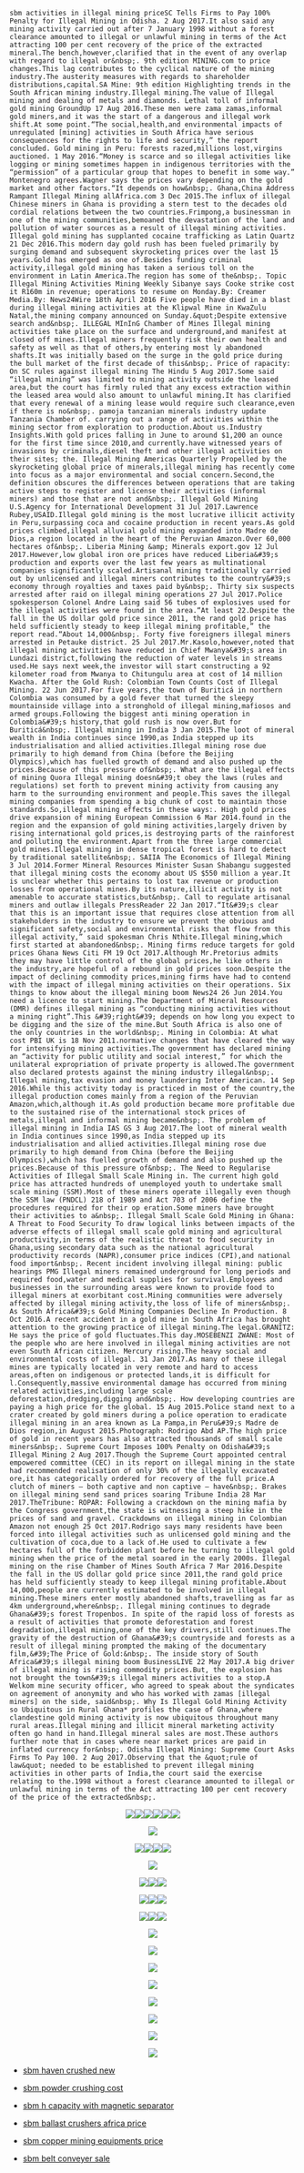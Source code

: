 
```
sbm activities in illegal mining priceSC Tells Firms to Pay 100% Penalty for Illegal Mining in Odisha. 2 Aug 2017.It also said any mining activity carried out after 7 January 1998 without a forest clearance amounted to illegal or unlawful mining in terms of the Act attracting 100 per cent recovery of the price of the extracted mineral.The bench,however,clarified that in the event of any overlap with regard to illegal or&nbsp;. 9th edition MINING.com to price changes.This lag contributes to the cyclical nature of the mining industry.The austerity measures with regards to shareholder distributions,capital.SA Mine: 9th edition Highlighting trends in the South African mining industry.Illegal mining.The value of Illegal mining and dealing of metals and diamonds. Lethal toll of informal gold mining GroundUp 17 Aug 2016.These men were zama zamas,informal gold miners,and it was the start of a dangerous and illegal work shift.At some point.“The social,health,and environmental impacts of unregulated [mining] activities in South Africa have serious consequences for the rights to life and security,” the report concluded. Gold mining in Peru: forests razed,millions lost,virgins auctioned. 1 May 2016.“Money is scarce and so illegal activities like logging or mining sometimes happen in indigenous territories with the “permission” of a particular group that hopes to benefit in some way.” Montenegro agrees.Wagner says the prices vary depending on the gold market and other factors.“It depends on how&nbsp;. Ghana,China Address Rampant Illegal Mining allAfrica.com 3 Dec 2015.The influx of illegal Chinese miners in Ghana is providing a stern test to the decades old cordial relations between the two countries.Frimpong,a businessman in one of the mining communities,bemoaned the devastation of the land and pollution of water sources as a result of illegal mining activities. Illegal gold mining has supplanted cocaine trafficking as Latin Quartz 21 Dec 2016.This modern day gold rush has been fueled primarily by surging demand and subsequent skyrocketing prices over the last 15 years.Gold has emerged as one of.Besides funding criminal activity,illegal gold mining has taken a serious toll on the environment in Latin America.The region has some of the&nbsp;. Topic Illegal Mining Activities Mining Weekly Sibanye says Cooke strike cost it R160m in revenue; operations to resume on Monday.By: Creamer Media.By: News24Wire 18th April 2016 Five people have died in a blast during illegal mining activities at the Klipwal Mine in KwaZulu Natal,the mining company announced on Sunday.&quot;Despite extensive search and&nbsp;. ILLEGAL MInInG Chamber of Mines Illegal mining activities take place on the surface and underground,and manifest at closed off mines.Illegal miners frequently risk their own health and safety as well as that of others,by entering most ly abandoned shafts.It was initially based on the surge in the gold price during the bull market of the first decade of this&nbsp;. Price of rapacity: On SC rules against illegal mining The Hindu 5 Aug 2017.Some said “illegal mining” was limited to mining activity outside the leased area,but the court has firmly ruled that any excess extraction within the leased area would also amount to unlawful mining.It has clarified that every renewal of a mining lease would require such clearance,even if there is no&nbsp;. pamoja tanzanian minerals industry update Tanzania Chamber of. carrying out a range of activities within the mining sector from exploration to production.About us.Industry Insights.With gold prices falling in June to around $1,200 an ounce for the first time since 2010,and currently.have witnessed years of invasions by criminals,diesel theft and other illegal activities on their sites; the. Illegal Mining Americas Quarterly Propelled by the skyrocketing global price of minerals,illegal mining has recently come into focus as a major environmental and social concern.Second,the definition obscures the differences between operations that are taking active steps to register and license their activities (informal miners) and those that are not and&nbsp;. Illegal Gold Mining U.S.Agency for International Development 31 Jul 2017.Lawrence Rubey,USAID.Illegal gold mining is the most lucrative illicit activity in Peru,surpassing coca and cocaine production in recent years.As gold prices climbed,illegal alluvial gold mining expanded into Madre de Dios,a region located in the heart of the Peruvian Amazon.Over 60,000 hectares of&nbsp;. Liberia Mining &amp; Minerals export.gov 12 Jul 2017.However,low global iron ore prices have reduced Liberia&#39;s production and exports over the last few years as multinational companies significantly scaled.Artisanal mining traditionally carried out by unlicensed and illegal miners contributes to the country&#39;s economy through royalties and taxes paid by&nbsp;. Thirty six suspects arrested after raid on illegal mining operations 27 Jul 2017.Police spokesperson Colonel Andre Laing said 56 tubes of explosives used for the illegal activities were found in the area.“At least 22.Despite the fall in the US dollar gold price since 2011‚ the rand gold price has held sufficiently steady to keep illegal mining profitable‚” the report read.“About 14‚000&nbsp;. Forty five foreigners illegal miners arrested in Petauke district. 25 Jul 2017.Mr.Kasolo,however,noted that illegal mining activities have reduced in Chief Mwanya&#39;s area in Lundazi district,following the reduction of water levels in streams used.He says next week,the investor will start constructing a 92 kilometer road from Mwanya to Chitungulu area at cost of 14 million Kwacha. After the Gold Rush: Colombian Town Counts Cost of Illegal Mining. 22 Jun 2017.For five years,the town of Buriticá in northern Colombia was consumed by a gold fever that turned the sleepy mountainside village into a stronghold of illegal mining,mafiosos and armed groups.Following the biggest anti mining operation in Colombia&#39;s history,that gold rush is now over.But for Buriticá&nbsp;. Illegal mining in India 3 Jan 2015.The loot of mineral wealth in India continues since 1990,as India stepped up its industrialisation and allied activities.Illegal mining rose due primarily to high demand from China (before the Beijing Olympics),which has fuelled growth of demand and also pushed up the prices.Because of this pressure of&nbsp;. What are the illegal effects of mining Quora Illegal mining doesn&#39;t obey the laws (rules and regulations) set forth to prevent mining activity from causing any harm to the surrounding environment and people.This saves the illegal mining companies from spending a big chunk of cost to maintain those standards.So,illegal mining effects in these ways:. High gold prices drive expansion of mining European Commission 6 Mar 2014.found in the region and the expansion of gold mining activities,largely driven by rising international gold prices,is destroying parts of the rainforest and polluting the environment.Apart from the three large commercial gold mines.Illegal mining in dense tropical forest is hard to detect by traditional satellite&nbsp;. SAIIA The Economics of Illegal Mining 3 Jul 2014.Former Mineral Resources Minister Susan Shabangu suggested that illegal mining costs the economy about US $550 million a year.It is unclear whether this pertains to lost tax revenue or production losses from operational mines.By its nature,illicit activity is not amenable to accurate statistics,but&nbsp;. Call to regulate artisanal miners and outlaw illegals PressReader 22 Jan 2017.“It&#39;s clear that this is an important issue that requires close attention from all stakeholders in the industry to ensure we prevent the obvious and significant safety,social and environmental risks that flow from this illegal activity,” said spokesman Chris Nthite.Illegal mining,which first started at abandoned&nbsp;. Mining firms reduce targets for gold prices Ghana News Citi FM 19 Oct 2017.Although Mr.Pretorius admits they may have little control of the global prices,he like others in the industry,are hopeful of a rebound in gold prices soon.Despite the impact of declining commodity prices,mining firms have had to contend with the impact of illegal mining activities on their operations. Six things to know about the illegal mining boom News24 26 Jun 2014.You need a licence to start mining.The Department of Mineral Resources (DMR) defines illegal mining as “conducting mining activities without a mining right”.This &#39;right&#39; depends on how long you expect to be digging and the size of the mine.But South Africa is also one of the only countries in the world&nbsp;. Mining in Colombia: At what cost PBI UK is 18 Nov 2011.normative changes that have cleared the way for intensifying mining activities.The government has declared mining an “activity for public utility and social interest,” for which the unilateral expropriation of private property is allowed.The government also declared protests against the mining industry illegal&nbsp;. Illegal mining,tax evasion and money laundering Inter American. 14 Sep 2016.While this activity today is practiced in most of the country,the illegal production comes mainly from a region of the Peruvian Amazon,which,although it.As gold production became more profitable due to the sustained rise of the international stock prices of metals,illegal and informal mining became&nbsp;. The problem of illegal mining in India IAS GS 3 Aug 2017.The loot of mineral wealth in India continues since 1990,as India stepped up its industrialisation and allied activities.Illegal mining rose due primarily to high demand from China (before the Beijing Olympics),which has fuelled growth of demand and also pushed up the prices.Because of this pressure of&nbsp;. The Need to Regularise Activities of Illegal Small Scale Mining in. The current high gold price has attracted hundreds of unemployed youth to undertake small scale mining (SSM).Most of these miners operate illegally even though the SSM law (PNDCL) 218 of 1989 and Act 703 of 2006 define the procedures required for their op eration.Some miners have brought their activities to a&nbsp;. Illegal Small Scale Gold Mining in Ghana: A Threat to Food Security To draw logical links between impacts of the adverse effects of illegal small scale gold mining and agricultural productivity,in terms of the realistic threat to food security in Ghana,using secondary data such as the national agricultural productivity records (NAPR),consumer price indices (CPI),and national food import&nbsp;. Recent incident involving illegal mining: public hearings PMG Illegal miners remained underground for long periods and required food,water and medical supplies for survival.Employees and businesses in the surrounding areas were known to provide food to illegal miners at exorbitant cost.Mining communities were adversely affected by illegal mining activity,the loss of life of miners&nbsp;. As South Africa&#39;s Gold Mining Companies Decline In Production. 8 Oct 2016.A recent accident in a gold mine in South Africa has brought attention to the growing practice of illegal mining.The legal.GRANITZ: He says the price of gold fluctuates.This day.MOSEBENZI ZWANE: Most of the people who are here involved in illegal mining activities are not even South African citizen. Mercury rising.The heavy social and environmental costs of illegal. 31 Jan 2017.As many of these illegal mines are typically located in very remote and hard to access areas,often on indigenous or protected lands,it is difficult for l.Consequently,massive environmental damage has occurred from mining related activities,including large scale deforestation,dredging,digging and&nbsp;. How developing countries are paying a high price for the global. 15 Aug 2015.Police stand next to a crater created by gold miners during a police operation to eradicate illegal mining in an area known as La Pampa,in Peru&#39;s Madre de Dios region,in August 2015.Photograph: Rodrigo Abd AP.The high price of gold in recent years has also attracted thousands of small scale miners&nbsp;. Supreme Court Imposes 100% Penalty on Odisha&#39;s Illegal Mining 2 Aug 2017.Though the Supreme Court appointed central empowered committee (CEC) in its report on illegal mining in the state had recommended realisation of only 30% of the illegally excavated ore,it has categorically ordered for recovery of the full price.A clutch of miners — both captive and non captive — have&nbsp;. Brakes on illegal mining send sand prices soaring Tribune India 28 Mar 2017.TheTribune: ROPAR: Following a crackdown on the mining mafia by the Congress government,the state is witnessing a steep hike in the prices of sand and gravel. Crackdowns on illegal mining in Colombian Amazon not enough 25 Oct 2017.Rodrigo says many residents have been forced into illegal activities such as unlicensed gold mining and the cultivation of coca,due to a lack of.He used to cultivate a few hectares full of the forbidden plant before he turning to illegal gold mining when the price of the metal soared in the early 2000s. Illegal mining on the rise Chamber of Mines South Africa 7 Mar 2016.Despite the fall in the US dollar gold price since 2011,the rand gold price has held sufficiently steady to keep illegal mining profitable.About 14,000,people are currently estimated to be involved in illegal mining.These miners enter mostly abandoned shafts,travelling as far as 4km underground,where&nbsp;. Illegal mining continues to degrade Ghana&#39;s forest Tropenbos. In spite of the rapid loss of forests as a result of activities that promote deforestation and forest degradation,illegal mining,one of the key drivers,still continues.The gravity of the destruction of Ghana&#39;s countryside and forests as a result of illegal mining prompted the making of the documentary film,&#39;The Price of Gold:&nbsp;. The inside story of South Africa&#39;s illegal mining boom BusinessLIVE 22 May 2017.A big driver of illegal mining is rising commodity prices.But‚ the explosion has not brought the town&#39;s illegal miners activities to a stop.A Welkom mine security officer‚ who agreed to speak about the syndicates on agreement of anonymity and who has worked with zamas [illegal miners] on the side‚ said&nbsp;. Why Is Illegal Gold Mining Activity so Ubiquitous in Rural Ghana* profiles the case of Ghana,where clandestine gold mining activity is now ubiquitous throughout many rural areas.Illegal mining and illicit mineral marketing activity often go hand in hand.Illegal mineral sales are most.These authors further note that in cases where near market prices are paid in inflated currency for&nbsp;. Odisha Illegal Mining: Supreme Court Asks Firms To Pay 100. 2 Aug 2017.Observing that the &quot;rule of law&quot; needed to be established to prevent illegal mining activities in other parts of India,the court said the exercise relating to the.1998 without a forest clearance amounted to illegal or unlawful mining in terms of the Act attracting 100 per cent recovery of the price of the extracted&nbsp;. 
```

<div align="center">
  
<a rel="nofollow" href="https://m.shibang-china.com?f=github&k=sbm+activities+in+illegal+mining+price"><img src="https://static.shibang-china.com/en/l.png"></a><img src="https://static.shibang-china.com/en/hw.png"><a rel="nofollow" href="https://m.shibang-china.com/product/?f=github&k=sbm+activities+in+illegal+mining+price"><img src="https://static.shibang-china.com/en/p.png"></a><a rel="nofollow" href="https://m.shibang-china.com/cases/?f=github&k=sbm+activities+in+illegal+mining+price"><img src="https://static.shibang-china.com/en/c.png"></a><a rel="nofollow" href="https://m.shibang-china.com/news/?f=github&k=sbm+activities+in+illegal+mining+price"><img src="https://static.shibang-china.com/en/n.png"></a><a rel="nofollow" href="https://m.shibang-china.com?f=github&k=sbm+activities+in+illegal+mining+price"><img src="https://static.shibang-china.com/en/m.png"></a>

<a rel="nofollow" href="https://m.shibang-china.com/product/?f=github&k=sbm+activities+in+illegal+mining+price"><img src="https://static.shibang-china.com/en/b.jpg"></a>
  
<a rel="nofollow" href="https://m.shibang-china.com/solution-aggregate.html?f=github&k=sbm+activities+in+illegal+mining+price"><img src="https://static.shibang-china.com/en/a.jpg"></a><a rel="nofollow" href="https://m.shibang-china.com/solution-mine.html?f=github&k=sbm+activities+in+illegal+mining+price"><img src="https://static.shibang-china.com/en/m.jpg"></a><a rel="nofollow" href="https://m.shibang-china.com/solution-mill.html?f=github&k=sbm+activities+in+illegal+mining+price"><img src="https://static.shibang-china.com/en/g.jpg"></a><a rel="nofollow" href="https://m.shibang-china.com/solution-epc.html?f=github&k=sbm+activities+in+illegal+mining+price"><img src="https://static.shibang-china.com/en/e.jpg"></a>

<a rel="nofollow" href="https://m.shibang-china.com/product/?f=github&k=sbm+activities+in+illegal+mining+price"><img src="https://static.shibang-china.com/en/a-p.png"></a>

<a rel="nofollow" href="https://m.shibang-china.com/product/crusher/c6x.html?f=github&k=sbm+activities+in+illegal+mining+price"><img src="https://static.shibang-china.com/en/j.jpg"></a><a rel="nofollow" href="https://m.shibang-china.com/product/crusher/ci5x.html?f=github&k=sbm+activities+in+illegal+mining+price"><img src="https://static.shibang-china.com/en/i.jpg"></a><a rel="nofollow" href="https://m.shibang-china.com/product/crusher/hst.html?f=github&k=sbm+activities+in+illegal+mining+price"><img src="https://static.shibang-china.com/en/c.jpg"></a>

<a rel="nofollow" href="https://m.shibang-china.com/product/mill/mtw.html?f=github&k=sbm+activities+in+illegal+mining+price"><img src="https://static.shibang-china.com/en/mtw.jpg"></a><a rel="nofollow" href="https://m.shibang-china.com/product/mill/scm.html?f=github&k=sbm+activities+in+illegal+mining+price"><img src="https://static.shibang-china.com/en/scm.jpg"></a><a rel="nofollow" href="https://m.shibang-china.com/product/mill/lm.html?f=github&k=sbm+activities+in+illegal+mining+price"><img src="https://static.shibang-china.com/en/lm.jpg"></a>

<a rel="nofollow" href="https://m.shibang-china.com/product/sand/vsi6x.html?f=github&k=sbm+activities+in+illegal+mining+price"><img src="https://static.shibang-china.com/en/6x.jpg"></a><a rel="nofollow" href="https://m.shibang-china.com/product/sand/vu.html?f=github&k=sbm+activities+in+illegal+mining+price"><img src="https://static.shibang-china.com/en/vu.jpg"></a><a rel="nofollow" href="https://m.shibang-china.com/product/mobile/klun.html?f=github&k=sbm+activities+in+illegal+mining+price"><img src="https://static.shibang-china.com/en/k.jpg"></a>

<a rel="nofollow" href="https://m.shibang-china.com/cases/?f=github&k=sbm+activities+in+illegal+mining+price"><img src="https://static.shibang-china.com/en/case.png"></a>

<a rel="nofollow" href="https://m.shibang-china.com/cases/aggregate/202.html?f=github&k=sbm+activities+in+illegal+mining+price"><img src="https://static.shibang-china.com/en/c-1.jpg"></a>

<a rel="nofollow" href="https://m.shibang-china.com/cases/aggregate/203.html?f=github&k=sbm+activities+in+illegal+mining+price"><img src="https://static.shibang-china.com/en/c-2.jpg"></a>

<a rel="nofollow" href="https://m.shibang-china.com/cases/mill/123.html?f=github&k=sbm+activities+in+illegal+mining+price"><img src="https://static.shibang-china.com/en/c-3.jpg"></a>

<a rel="nofollow" href="https://m.shibang-china.com/contact_us.html?f=github&k=sbm+activities+in+illegal+mining+price"><img src="https://static.shibang-china.com/en/contact.png"></a>

<a rel="nofollow" href="https://swt.shibang-china.com/?f=github&k=sbm+activities+in+illegal+mining+price"><img src="https://static.shibang-china.com/en/chat.png"></a>

<a rel="nofollow" href="https://whatsapp.shibangsoft.com/WhatsApp.php?f=github&k=sbm+activities+in+illegal+mining+price"><img src="https://static.shibang-china.com/en/whatsapp.png"></a>

<a rel="nofollow" href="https://m.shibang-china.com/?f=github&k=sbm+activities+in+illegal+mining+price"><img src="https://static.shibang-china.com/en/website.png"></a>

</div>


* [sbm haven crushed new](sbm%20haven%20crushed%20new.md)

* [sbm powder crushing cost](sbm%20powder%20crushing%20cost.md)

* [sbm h capacity with magnetic separator](sbm%20h%20capacity%20with%20magnetic%20separator.md)

* [sbm ballast crushers africa price](sbm%20ballast%20crushers%20africa%20price.md)

* [sbm copper mining equipments price](sbm%20copper%20mining%20equipments%20price.md)

* [sbm belt conveyer sale](sbm%20belt%20conveyer%20sale.md)